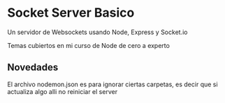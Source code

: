 # Socket Server Basico

Un servidor de Websockets usando Node, Express y Socket.io

Temas cubiertos en mi curso de Node de cero a experto

## Novedades

El archivo nodemon.json es para ignorar ciertas carpetas, es decir que si actualiza algo alli no reiniciar el server
